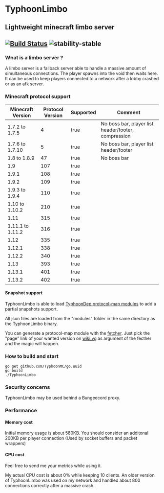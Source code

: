 # TyphoonLimbo
## Lightweight minecraft limbo server

[![Build Status](https://travis-ci.org/TyphoonMC/TyphoonLimbo.svg?branch=master)](https://travis-ci.org/TyphoonMC/TyphoonLimbo)
![stability-stable](https://img.shields.io/badge/stability-stable-green.svg)
----
### What is a limbo server ?
A limbo server is a fallback server able to handle a massive amount of simultaneous connections. The player spawns into the void then waits here. It can be used to keep players connected to a network after a lobby crashed or as an afk server.

### Minecraft protocol support

| Minecraft Version | Protocol Version | Supported | Comment                                             |
|-------------------|------------------|-----------|-----------------------------------------------------|
| 1.7.2 to 1.7.5    | 4                | true      | No boss bar, player list header/footer, compression |
| 1.7.6 to 1.7.10   | 5                | true      | No boss bar, player list header/footer              |
| 1.8 to 1.8.9      | 47               | true      | No boss bar                                         |
| 1.9               | 107              | true      |                                                     |
| 1.9.1             | 108              | true      |                                                     |
| 1.9.2             | 109              | true      |                                                     |
| 1.9.3 to 1.9.4    | 110              | true      |                                                     |
| 1.10 to 1.10.2    | 210              | true      |                                                     |
| 1.11              | 315              | true      |                                                     |
| 1.11.1 to 1.11.2  | 316              | true      |                                                     |
| 1.12              | 335              | true      |                                                     |
| 1.12.1            | 338              | true      |                                                     |
| 1.12.2            | 340              | true      |                                                     |
| 1.13              | 393              | true      |                                                     |
| 1.13.1            | 401              | true      |                                                     |
| 1.13.2            | 402              | true      |                                                     |

#### Snapshot support
TyphoonLimbo is able to load [TyphoonDep protocol-map modules](https://github.com/TyphoonMC/TyphoonDep/tree/master/protocol-map) to add a partial snapshots support.

All json files are loaded from the "modules" folder in the same directory as the TyphoonLimbo binary.

You can generate a protocol-map module with the [fetcher](https://github.com/TyphoonMC/TyphoonDep/tree/master/protocol-map/fetcher). Just pick the "page" link of your wanted version on [wiki.vg](http://wiki.vg/Protocol_version_numbers) as argument of the fecther and the magic will happen.

### How to build and start
```shell
go get github.com/TyphoonMC/go.uuid
go build
./TyphoonLimbo
```

### Security concerns
TyphoonLimbo may be used behind a Bungeecord proxy.

### Performance
#### Memory cost
Initial memory usage is about 580KB. You should consider an additonal 200KB per player connection (Used by socket buffers and packet wrappers)

#### CPU cost
Feel free to send me your metrics while using it.

My actual CPU cost is about 0% while keeping 10 clients. An older version of TyphoonLimbo was used on my network and handled about 800 connections correctly after a massive crash.
